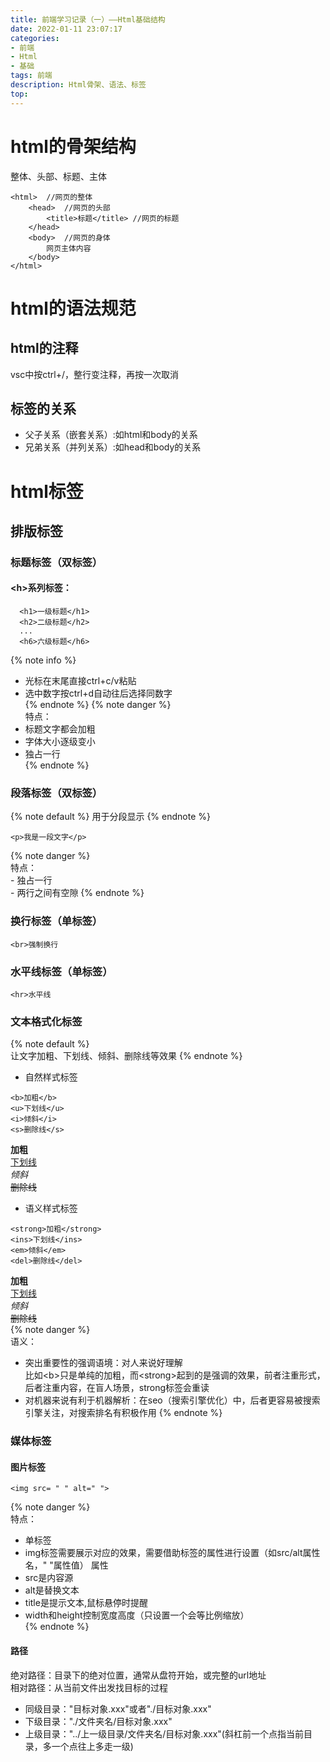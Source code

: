 ```yaml
---
title: 前端学习记录（一）——Html基础结构
date: 2022-01-11 23:07:17
categories: 
- 前端
- Html
- 基础
tags: 前端
description: Html骨架、语法、标签
top:  
---
```

# html的骨架结构
整体、头部、标题、主体
```
<html>  //网页的整体
    <head>  //网页的头部
        <title>标题</title> //网页的标题
    </head>
    <body>  //网页的身体
        网页主体内容
    </body>
</html>
```

# html的语法规范
## html的注释
vsc中按ctrl+/，整行变注释，再按一次取消

## 标签的关系
- 父子关系（嵌套关系）:如html和body的关系
- 兄弟关系（并列关系）:如head和body的关系

# html标签
## 排版标签
### 标题标签（双标签）
#### \<h>系列标签：  
```
  <h1>一级标题</h1>  
  <h2>二级标题</h2>
  ...  
  <h6>六级标题</h6>  
```
{% note info %}  
- 光标在末尾直接ctrl+c/v粘贴  
- 选中数字按ctrl+d自动往后选择同数字  
{% endnote %} 
{% note danger %}  
特点：  
- 标题文字都会加粗  
- 字体大小逐级变小  
- 独占一行  
{% endnote %} 

### 段落标签（双标签）
{% note default %} 
用于分段显示
{% endnote %} 
```
<p>我是一段文字</p>
```
{% note danger %}  
特点：  
    - 独占一行  
    - 两行之间有空隙
{% endnote %}  

### 换行标签（单标签）
```
<br>强制换行
```

### 水平线标签（单标签）
```
<hr>水平线
```

### 文本格式化标签
{% note default %}  
让文字加粗、下划线、倾斜、删除线等效果
{% endnote %} 
- 自然样式标签
```
<b>加粗</b>  
<u>下划线</u>  
<i>倾斜</i>  
<s>删除线</s>  
```
<b>加粗</b>  
<u>下划线</u>  
<i>倾斜</i>  
<s>删除线</s>  

- 语义样式标签
```
<strong>加粗</strong>  
<ins>下划线</ins>  
<em>倾斜</em>  
<del>删除线</del> 
```
<strong>加粗</strong>  
<ins>下划线</ins>  
<em>倾斜</em>  
<del>删除线</del>   
{% note danger %}  
语义：  
- 突出重要性的强调语境：对人来说好理解  
比如\<b>只是单纯的加粗，而\<strong>起到的是强调的效果，前者注重形式，后者注重内容，在盲人场景，strong标签会重读  
- 对机器来说有利于机器解析：在seo（搜索引擎优化）中，后者更容易被搜索引擎关注，对搜索排名有积极作用
{% endnote %}  

### 媒体标签
#### 图片标签
```
<img src= " " alt=" ">
```
{% note danger %}  
特点：  
- 单标签
- img标签需要展示对应的效果，需要借助标签的属性进行设置（如src/alt属性名，" "属性值）
属性  
- src是内容源  
- alt是替换文本  
- title是提示文本,鼠标悬停时提醒
- width和height控制宽度高度（只设置一个会等比例缩放）  
{% endnote %} 
#### 路径
绝对路径：目录下的绝对位置，通常从盘符开始，或完整的url地址  
相对路径：从当前文件出发找目标的过程  
- 同级目录："目标对象.xxx"或者"./目标对象.xxx"  
- 下级目录："./文件夹名/目标对象.xxx"  
- 上级目录："../上一级目录/文件夹名/目标对象.xxx"(斜杠前一个点指当前目录，多一个点往上多走一级)